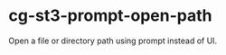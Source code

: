 cg-st3-prompt-open-path
=======================

Open a file or directory path using prompt instead of UI.